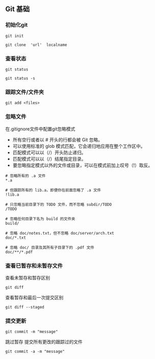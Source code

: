 ## Git 基础

### 初始化git

```
git init  

git clone  'url'  localname
```

### 查看状态

```
git status

git status -s 
```
### 跟踪文件/文件夹

```
git add <files>
```

### 忽略文件
在.gitignore文件中配置git忽略模式

- 所有空行或者以 # 开头的行都会被 Git 忽略。
- 可以使用标准的 glob 模式匹配，它会递归地应用在整个工作区中。
- 匹配模式可以以（/）开头防止递归。
- 匹配模式可以以（/）结尾指定目录。
- 要忽略指定模式以外的文件或目录，可以在模式前加上叹号（!）取反。


```
# 忽略所有的 .a 文件
*.a

# 但跟踪所有的 lib.a，即便你在前面忽略了 .a 文件
!lib.a

# 只忽略当前目录下的 TODO 文件，而不忽略 subdir/TODO
/TODO

# 忽略任何目录下名为 build 的文件夹
build/

# 忽略 doc/notes.txt，但不忽略 doc/server/arch.txt
doc/*.txt

# 忽略 doc/ 目录及其所有子目录下的 .pdf 文件
doc/**/*.pdf
```

### 查看已暂存和未暂存文件
查看未暂存和暂存区别
```
git diff
```
查看暂存和最后一次提交区别
```
git diff --staged
```
### 提交更新
```
git commit -m "message"
```
跳过暂存 提交所有更改的跟踪过的文件
```
git commit -a -m "message"
``` 